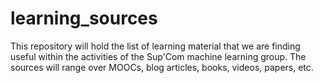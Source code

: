 # learning_sources
This repository will hold the list of learning material that we are finding useful within the activities of the Sup'Com machine learning group. The sources will range over MOOCs, blog articles, books, videos, papers, etc. 
